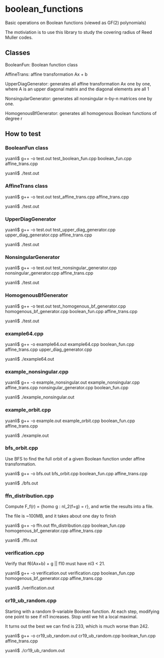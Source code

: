 # boolean_functions
Basic operations on Boolean functions (viewed as GF(2) polynomials)

The motiviation is to use this library to study the covering radius of Reed Muller codes.

## Classes
BooleanFun: Boolean function class

AffineTrans: affine transformation Ax + b

UpperDiagGenerator: generates all affine transformation Ax one by one, where A is an upper diagonal matrix and the diagonal elements are all 1

NonsingularGenerator: generates all nonsingular n-by-n matrices one by one.

HomogenousBfGenerator: generates all homogenous Boolean functions of degree r

## How to test
### BooleanFun class
yuanli$ g++ -o test.out test_boolean_fun.cpp boolean_fun.cpp affine_trans.cpp

yuanli$ ./test.out

### AffineTrans class
yuanli$ g++ -o test.out test_affine_trans.cpp affine_trans.cpp 

yuanli$ ./test.out

### UpperDiagGenerator
yuanli$ g++ -o test.out test_upper_diag_generator.cpp upper_diag_generator.cpp affine_trans.cpp

yuanli$ ./test.out

### NonsingularGenerator
yuanli$ g++ -o test.out test_nonsingular_generator.cpp nonsingular_generator.cpp affine_trans.cpp

yuanli$ ./test.out

### HomogenousBfGenerator
yuanli$ g++ -o test.out test_homogenous_bf_generator.cpp homogenous_bf_generator.cpp boolean_fun.cpp affine_trans.cpp

yuanli$ ./test.out

### example64.cpp
yuanli$ g++ -o example64.out example64.cpp boolean_fun.cpp affine_trans.cpp upper_diag_generator.cpp

yuanli$ ./example64.out

### example_nonsingular.cpp
yuanli$ g++ -o example_nonsingular.out example_nonsingular.cpp affine_trans.cpp nonsingular_generator.cpp boolean_fun.cpp

yuanli$ ./example_nonsingular.out

### example_orbit.cpp
yuanli$ g++ -o example.out example_orbit.cpp boolean_fun.cpp affine_trans.cpp

yuanli$ ./example.out

### bfs_orbit.cpp
Use BFS to find the full orbit of a given Boolean function under affine transformation.

yuanli$ g++ -o bfs.out bfs_orbit.cpp boolean_fun.cpp affine_trans.cpp

yuanli$ ./bfs.out

### ffn_distribution.cpp
Compute F_f(r) = {homo g : nl_2(f+g) = r}, and wrtie the results into a file.

The file is ~100MB, and it takes about one day to finish

yuanli$ g++ -o ffn.out ffn_distribution.cpp boolean_fun.cpp homogenous_bf_generator.cpp affine_trans.cpp

yuanli$ ./ffn.out

### verification.cpp
Verify that f6(Ax+b) + g || f10 must have nl3 < 21.

yuanli$ g++ -o verification.out verification.cpp boolean_fun.cpp homogenous_bf_generator.cpp affine_trans.cpp

yuanli$ ./verification.out


### cr19_ub_random.cpp
Starting with a random 9-variable Boolean function. At each step, modifying one point to see if nl1 increases. Stop until we hit a local maximal.

It turns out the best we can find is 233, which is much worse than 242.

yuanli$ g++ -o cr19_ub_random.out cr19_ub_random.cpp boolean_fun.cpp affine_trans.cpp

yuanli$ ./cr19_ub_random.out

